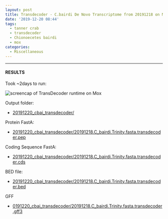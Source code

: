 ```yaml
---
layout: post
title: Transdecoder - C.bairdi De Novo Transcriptome from 20191218 on Mox
date: '2019-12-20 08:44'
tags:
  - tanner crab
  - transdecoder
  - Chionoecetes bairdi
  - mox
categories:
  - Miscellaneous
---
```




---

#### RESULTS

Took ~2days to run:

![screencap of TransDecoder runtime on Mox](https://github.com/RobertsLab/sams-notebook/blob/master/images/screencaps/20191220_cbai_transdecoder_runtime.png?raw=true)

Output folder:

- [20191220_cbai_transdecoder/](https://gannet.fish.washington.edu/Atumefaciens/20191220_cbai_transdecoder/)

Protein FastA:

- [20191220_cbai_transdecoder/20191218.C_bairdi.Trinity.fasta.transdecoder.pep](https://gannet.fish.washington.edu/Atumefaciens/20191220_cbai_transdecoder/20191218.C_bairdi.Trinity.fasta.transdecoder.pep)

Coding Sequence FastA:

- [20191220_cbai_transdecoder/20191218.C_bairdi.Trinity.fasta.transdecoder.cds](https://gannet.fish.washington.edu/Atumefaciens/20191220_cbai_transdecoder/20191218.C_bairdi.Trinity.fasta.transdecoder.cds)

BED file:

- [20191220_cbai_transdecoder/20191218.C_bairdi.Trinity.fasta.transdecoder.bed](https://gannet.fish.washington.edu/Atumefaciens/20191220_cbai_transdecoder/20191218.C_bairdi.Trinity.fasta.transdecoder.bed)

GFF

- [0191220_cbai_transdecoder/20191218.C_bairdi.Trinity.fasta.transdecoder.gff3](https://gannet.fish.washington.edu/Atumefaciens/20191220_cbai_transdecoder/20191218.C_bairdi.Trinity.fasta.transdecoder.gff3)
